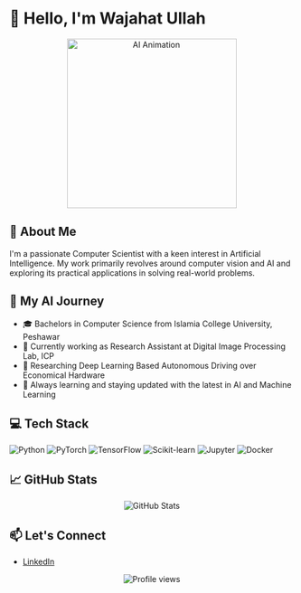 # 👋 Hello, I'm Wajahat Ullah

<div align="center">
  <img src="https://media0.giphy.com/media/v1.Y2lkPTc5MGI3NjExaDBndnhjMTZvbHF3MGk2ZjJlYWY1cm0xYzQ4aWQzd3F1Y2wydm9lZSZlcD12MV9pbnRlcm5hbF9naWZfYnlfaWQmY3Q9Zw/Y4ak9Ki2GZCbJxAnJD/giphy.webp" width="300" alt="AI Animation">
</div>

## 🧠 About Me

I'm a passionate Computer Scientist with a keen interest in Artificial Intelligence. My work primarily revolves around computer vision and AI and exploring its practical applications in solving real-world problems.

## 🚀 My AI Journey

- 🎓 Bachelors in Computer Science from Islamia College University, Peshawar
- 💼 Currently working as Research Assistant at Digital Image Processing Lab, ICP
- 🔭 Researching Deep Learning Based Autonomous Driving over Economical Hardware
- 🌱 Always learning and staying updated with the latest in AI and Machine Learning

## 💻 Tech Stack

![Python](https://img.shields.io/badge/-Python-3776AB?style=flat-square&logo=Python&logoColor=white)
![PyTorch](https://img.shields.io/badge/-PyTorch-EE4C2C?style=flat-square&logo=PyTorch&logoColor=white)
![TensorFlow](https://img.shields.io/badge/-TensorFlow-FF6F00?style=flat-square&logo=TensorFlow&logoColor=white)
![Scikit-learn](https://img.shields.io/badge/-Scikit--learn-F7931E?style=flat-square&logo=scikit-learn&logoColor=white)
![Jupyter](https://img.shields.io/badge/-Jupyter-F37626?style=flat-square&logo=Jupyter&logoColor=white)
![Docker](https://img.shields.io/badge/-Docker-2496ED?style=flat-square&logo=Docker&logoColor=white)


## 📈 GitHub Stats

<div align="center">
  <img src="https://github-readme-stats.vercel.app/api?username=wajht7553&show_icons=true&theme=radical" alt="GitHub Stats">
</div>

## 📫 Let's Connect

- [LinkedIn](https://www.linkedin.com/in/wajht7553/)

<div align="center">
  <img src="https://komarev.com/ghpvc/?username=wajht7553&color=blueviolet" alt="Profile views">
</div>
